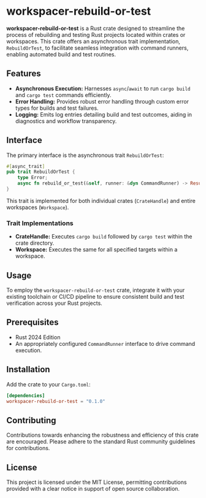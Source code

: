 # workspacer-rebuild-or-test

**workspacer-rebuild-or-test** is a Rust crate designed to streamline the process of rebuilding and testing Rust projects located within crates or workspaces. This crate offers an asynchronous trait implementation, `RebuildOrTest`, to facilitate seamless integration with command runners, enabling automated build and test routines.

## Features

- **Asynchronous Execution:** Harnesses `async`/`await` to run `cargo build` and `cargo test` commands efficiently.
- **Error Handling:** Provides robust error handling through custom error types for builds and test failures.
- **Logging:** Emits log entries detailing build and test outcomes, aiding in diagnostics and workflow transparency.

## Interface
The primary interface is the asynchronous trait `RebuildOrTest`:

```rust
#[async_trait]
pub trait RebuildOrTest {
    type Error;
    async fn rebuild_or_test(&self, runner: &dyn CommandRunner) -> Result<(), Self::Error>;
}
```

This trait is implemented for both individual crates (`CrateHandle`) and entire workspaces (`Workspace`).

### Trait Implementations
- **CrateHandle:** Executes `cargo build` followed by `cargo test` within the crate directory.
- **Workspace:** Executes the same for all specified targets within a workspace.

## Usage
To employ the `workspacer-rebuild-or-test` crate, integrate it with your existing toolchain or CI/CD pipeline to ensure consistent build and test verification across your Rust projects.

## Prerequisites
- Rust 2024 Edition
- An appropriately configured `CommandRunner` interface to drive command execution.

## Installation
Add the crate to your `Cargo.toml`:

```toml
[dependencies]
workspacer-rebuild-or-test = "0.1.0"
```

## Contributing
Contributions towards enhancing the robustness and efficiency of this crate are encouraged. Please adhere to the standard Rust community guidelines for contributions.

## License
This project is licensed under the MIT License, permitting contributions provided with a clear notice in support of open source collaboration.
